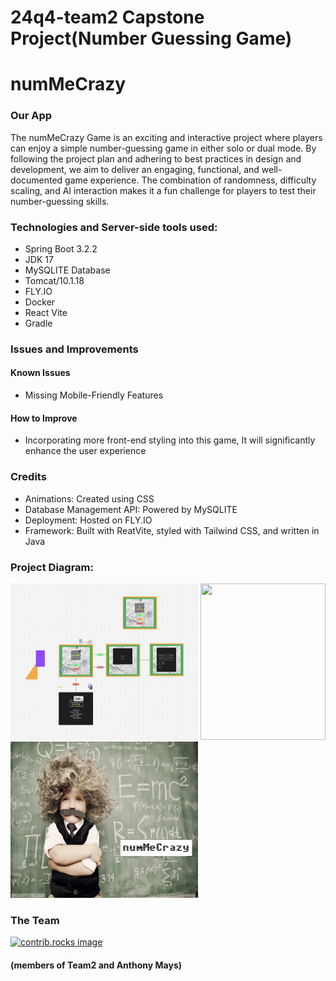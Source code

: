 # 24q4-team2 Capstone Project(Number Guessing Game)

# numMeCrazy

### Our App
The numMeCrazy Game is an exciting and interactive project where players can enjoy a simple number-guessing game in either solo or dual mode. By following the project plan and adhering to best practices in design and development, we aim to deliver an engaging, functional, and well-documented game experience. The combination of randomness, difficulty scaling, and AI interaction makes it a fun challenge for players to test their number-guessing skills.


### Technologies and Server-side tools used: 

* Spring Boot 3.2.2
* JDK 17
* MySQLITE Database
* Tomcat/10.1.18
* FLY.IO
* Docker
* React Vite
* Gradle

### Issues and Improvements 
#### Known Issues
* Missing Mobile-Friendly Features
#### How to Improve
* Incorporating more front-end styling into this game, It will significantly enhance the user experience

### Credits

* Animations: Created using CSS
* Database Management API: Powered by MySQLITE
* Deployment: Hosted on FLY.IO
* Framework: Built with ReatVite, styled with Tailwind CSS, and written in Java




### Project Diagram:

<img src="images/Figma.png" height=250 width=300/>


<img src="/Users/hummad/source/24q4-team2-main/images/Diagram-Capstone-1.png" height=250 width=200/>


<img src="images/numMeCrazy.png" height=250 width=300/>



### The Team

<a href="https://github.com/code-differently/24q4-team2/graphs/contributors">
  <img src="https://contrib.rocks/image?repo=code-differently/24q4-team2" alt="contrib.rocks image" />
 
</a>

#### (members of Team2 and Anthony Mays)


